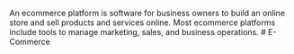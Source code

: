 An ecommerce platform is software for business owners to build an online store and sell products and services online. Most ecommerce platforms include tools to manage marketing, sales, and business operations. # E-Commerce
